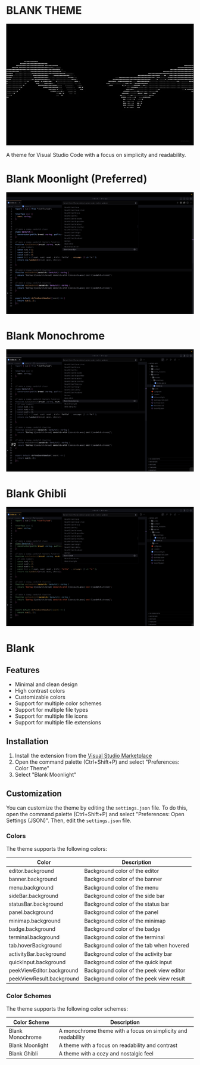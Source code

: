 
# BLANK THEME

![header](./logo/header.png)

A theme for Visual Studio Code with a focus on simplicity and readability.

# Blank Moonlight (Preferred)

![moonlight](./logo/theme/moonlight.png)

# Blank Monochrome

![monochrome](./logo/theme/monochrome.png)

# Blank Ghibli

![ghibli](./logo/theme/ghibli.png)

# Blank

## Features

- Minimal and clean design
- High contrast colors
- Customizable colors
- Support for multiple color schemes
- Support for multiple file types
- Support for multiple file icons
- Support for multiple file extensions

## Installation

1. Install the extension from the [Visual Studio Marketplace](https://marketplace.visualstudio.com/items?itemName=BlankTheme.blank-theme)
2. Open the command palette (Ctrl+Shift+P) and select "Preferences: Color Theme"
3. Select "Blank Moonlight"

## Customization

You can customize the theme by editing the `settings.json` file.
To do this, open the command palette (Ctrl+Shift+P) and select "Preferences: Open Settings (JSON)".
Then, edit the `settings.json` file.

### Colors

The theme supports the following colors:

| Color | Description |
| --- | --- |
| editor.background | Background color of the editor |
| banner.background | Background color of the banner |
| menu.background | Background color of the menu |
| sideBar.background | Background color of the side bar |
| statusBar.background | Background color of the status bar |
| panel.background | Background color of the panel |
| minimap.background | Background color of the minimap |
| badge.background | Background color of the badge |
| terminal.background | Background color of the terminal |
| tab.hoverBackground | Background color of the tab when hovered |
| activityBar.background | Background color of the activity bar |
| quickInput.background | Background color of the quick input |
| peekViewEditor.background | Background color of the peek view editor |
| peekViewResult.background | Background color of the peek view result |

### Color Schemes

The theme supports the following color schemes:

| Color Scheme | Description |
| --- | --- |
| Blank Monochrome | A monochrome theme with a focus on simplicity and readability |
| Blank Moonlight | A theme with a focus on readability and contrast |
| Blank Ghibli | A theme with a cozy and nostalgic feel |
